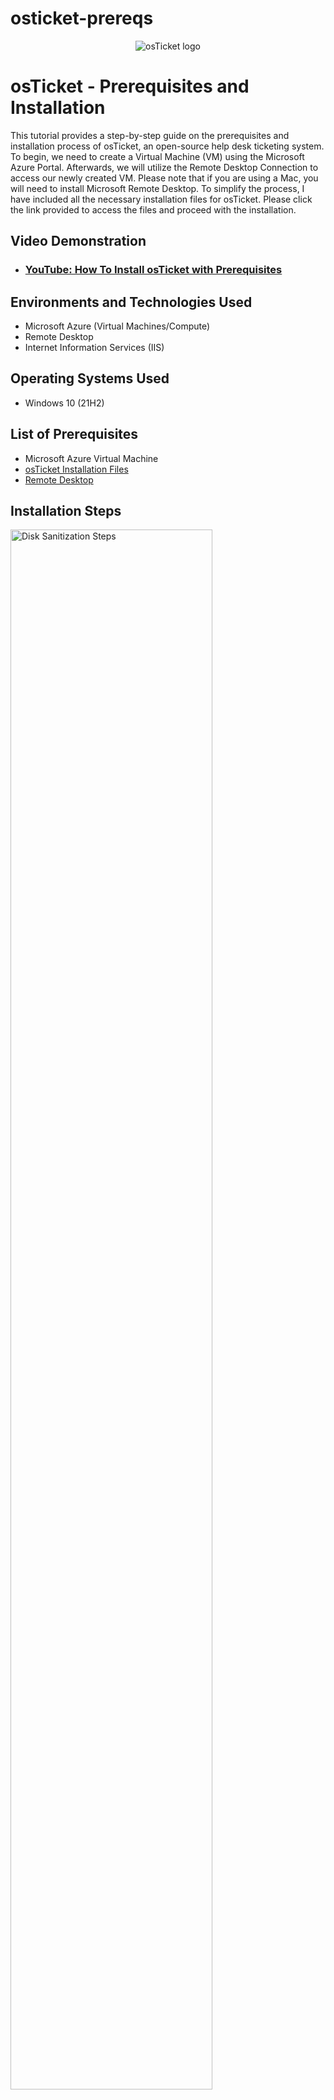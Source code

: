 # osticket-prereqs
<p align="center">
<img src="https://i.imgur.com/Clzj7Xs.png" alt="osTicket logo"/>
</p>

<h1>osTicket - Prerequisites and Installation</h1>
This tutorial provides a step-by-step guide on the prerequisites and installation process of osTicket, an open-source help desk ticketing system. To begin, we need to create a Virtual Machine (VM) using the Microsoft Azure Portal. Afterwards, we will utilize the Remote Desktop Connection to access our newly created VM. Please note that if you are using a Mac, you will need to install Microsoft Remote Desktop. To simplify the process, I have included all the necessary installation files for osTicket. Please click the link provided to access the files and proceed with the installation. <br />


<h2>Video Demonstration</h2>

- ### [YouTube: How To Install osTicket with Prerequisites](https://www.youtube.com)

<h2>Environments and Technologies Used</h2>

- Microsoft Azure (Virtual Machines/Compute)
- Remote Desktop
- Internet Information Services (IIS)

<h2>Operating Systems Used </h2>

- Windows 10</b> (21H2)

<h2>List of Prerequisites</h2>

- Microsoft Azure Virtual Machine
- [osTicket Installation Files](https://drive.google.com/drive/u/1/folders/1APMfNyfNzcxZC6EzdaNfdZsUwxWYChf6)
- [Remote Desktop](https://apps.apple.com/us/app/microsoft-remote-desktop/id1295203466?mt=12) 


<h2>Installation Steps</h2>

<p>
<img src="https://i.imgur.com/P90vtKL.png" height="80%" width="80%" alt="Disk Sanitization Steps"/>
</p>
<p>
To start, we will proceed with the installation and enabling of IIS (Internet Information Services) in Windows. Additionally, we will enable CGI and Common HTTP Features. Please follow the steps below:

   - Navigate to the Control Panel on your Windows system.
   - Click on "Programs and Features."
   - Locate and select "Turn Windows features on or off."
   - A window will appear displaying a list of features. Scroll down and find "Internet Information Services (IIS)." Check the box next to it to enable IIS.
   - Expand the "Internet Information Services (IIS)" option.
   - Expand "World Wide Web Services."
   - Expand "Application Development Features."
   - Enable CGI by checking the box next to it.
   - Also, ensure that all the features for "Common HTTP Features" are enabled.

By following these steps, you will successfully install and enable IIS in Windows, including CGI and the necessary features for Common HTTP Features.
</p>
<br />

<p>
<img src="https://i.imgur.com/UofjXtm.png" height="80%" width="80%" alt="Disk Sanitization Steps"/>
</p>
<p>
Please follow these instructions to proceed with the next steps:

  Navigate to the location where the installation files are provided.
    I recommend downloading all of the files as a zip file for easier handling. To do this, right-click on the installation 
  files located next to "Shared with me" and click on "Download."
    Once the zip file is downloaded, extract its contents to a desired location on your system.

Now, we will proceed with the installation of PHP Manager for IIS and Rewrite Module:

   - Locate the downloaded files and find the installer for PHP Manager for IIS.
   - Double-click on the installer to start the installation process.
   - Follow the on-screen instructions to complete the installation of PHP Manager for IIS.
   - Repeat the following steps for Rewrite Module.

</p>
<br />

<p>
<img src="https://i.imgur.com/OQGGXyR.png" height="80%" width="80%" alt="Disk Sanitization Steps"/>
</p>
<p>
  
   - Create a new folder on the C:\ drive by right-clicking on an empty space and selecting "New" -> "Folder." Name the folder "PHP".

   - Now, navigate back to the location where you downloaded the files. Locate the PHP 7.3.8 files.

   - Select all the contents of the PHP 7.3.8 folder and move them into the newly created PHP folder on the C:\ drive.

   - After moving the files, find the "VC_redist.x86.exe" file and start the installation process by double-clicking on it. Follow the on-screen instructions to complete the installation.
   - Next, locate the downloaded files for MySQL 5.5.62. Start the installation process by running the installer.

   - During the installation of MySQL 5.5.62, choose the "Typical Setup" option.

   - In the Configuration Wizard, select the "Standard Configuration" option.

   - Create a password for the MySQL database. Since this is a lab environment, you can choose a password like "Password1" for simplicity.
</p>
<br />

<p>
<img src="https://i.imgur.com/wWAeIpM.png" height="80%" width="80%" alt="Disk Sanitization Steps"/>
</p>
<p>
To proceed with the remaining steps, please follow the instructions provided:

1. Open IIS (Internet Information Services) as an administrator. You can do this by searching for "IIS" in the Windows Start menu, right-clicking on "Internet Information Services (IIS) Manager," and selecting "Run as administrator."

2. Register PHP from within IIS:
   - In the IIS Manager, select the server name in the left-hand navigation pane.
   - Double-click on "Handler Mappings."
   - In the Actions pane on the right-hand side, click on "Add Module Mapping."
   - Fill in the following information in the dialog box:
     - Request Path: *.php
     - Module: FastCgiModule
     - Executable: C:\PHP\php-cgi.exe (Path to your PHP installation)
     - Name: PHP_via_FastCGI
   - Click "OK" to save the module mapping.

3. Reload IIS:
   - Open IIS Manager.
   - Stop the server by clicking on the "Stop" button in the Actions pane on the right-hand side.
   - Start the server by clicking on the "Start" button in the Actions pane.

4. Install osTicket v1.15.8:
   - Download osTicket from the Installation Files Folder.
   - Extract the contents of the downloaded file.
   - Copy the "upload" folder to "C:\inetpub\wwwroot" directory.
   - Within the "C:\inetpub\wwwroot" directory, rename the "upload" folder to "osTicket".

5. Reload IIS:
   - Open IIS Manager.
   - Stop the server by clicking on the "Stop" button in the Actions pane on the right-hand side.
   - Start the server by clicking on the "Start" button in the Actions pane.

6. Go to sites -> Default -> osTicket:
   - In IIS Manager, expand the server name in the left-hand navigation pane.
   - Expand "Sites" and then select "Default Web Site."
   - Under "Default Web Site," find the "osTicket" folder and click on it.
   - On the right-hand side, click on "Browse *:80".

By following these steps, you will have successfully completed the installation and configuration of osTicket.
</p>
<br />

<p>
<img src="https://i.imgur.com/CFXDCql.png" height="80%" width="80%" alt="Disk Sanitization Steps"/>
</p>
<p>
   
Note that some extensions are not enabled
   
   Go back to IIS Manager.
   
   Navigate to sites -> Default -> osTicket.
   
   Double-click on PHP Manager.
   
   In the PHP Manager window, click on "Enable or disable an extension."
   Enable the following extensions by checking the corresponding 
   checkboxes:
   
      - php_imap.dll
      - php_intl.dll
      - php_opcache.dll
   
   Click "Apply" or "OK" to save the changes.
    Refresh the osTicket site in your browser to observe the changes.

</p>
<br />

<p>
<img src="https://i.imgur.com/Q9vXAmf.png" height="80%" width="80%" alt="Disk Sanitization Steps"/>
</p>
<p>
To continue setting up osTicket and perform the necessary actions, please follow these steps:

1. Rename the file:
   - Open File Explorer and navigate to "C:\inetpub\wwwroot\osTicket\include\".
   - Locate the file "ost-sampleconfig.php".
   - Rename it to "ost-config.php".

2. Assign permissions to "ost-config.php":
   - Right-click on "ost-config.php" and select "Properties".
   - In the "Security" tab, click on "Disable inheritance" and choose "Remove all inherited permissions from this object".
   - Click on "Add" to add new permissions.
   - In the "Select Users or Groups" window, type "Everyone" and click "Check Names".
   - Select "Everyone" and click "OK".
   - Check the box for "Full control" under the "Allow" column for the "Everyone" group.
   - Click "OK" to save the changes.

3. Continue setting up osTicket in the browser:
   - Open your preferred browser and access the osTicket site.
   - Click on "Continue" to proceed with the setup.
   - Provide a name for the Helpdesk.
   - Specify the default email address that will receive emails from customers.

4. Download and install HeidiSQL:
   - From the installation files, download HeidiSQL.
   - Run the installer and follow the on-screen instructions to complete the installation.

5. Open HeidiSQL and create a new session:
   - Launch HeidiSQL.
   - Create a new session by clicking on the "New" button.
   - Enter the following details:
     - Network type: MySQL (TCP/IP).
     - Hostname/IP: localhost.
     - User: root.
     - Password: Password1 (assuming you used this password during the MySQL installation).
   - Click on "Save" to save the session.

6. Connect to the session and create the "osTicket" database:
   - Select the session you just created from the list.
   - Click on "Open" to connect to the session.
   - Once connected, click on the "SQL" tab.
   - In the SQL editor, enter the following command: `CREATE DATABASE osTicket;`
   - Press F9 or click on the "Execute" button to run the command and create the database.

By following these steps, you will have renamed the configuration file, assigned permissions, continued setting up osTicket in the browser, and created the "osTicket" database using HeidiSQL.
</p>
<br />

<p>
<img src="https://i.imgur.com/YZ7Eea7.png" height="80%" width="80%" alt="Disk Sanitization Steps"/>
</p>
<p>
    In the osTicket setup page in your browser, provide the following MySQL database details:
   
    - MySQL Database: osTicket
    - MySQL Username: root
    - MySQL Password: Password1 (assuming you used this password during the MySQL installation)

  Click on "Install Now!" to initiate the installation process.
   
</p>
<br />

<p>
<img src="https://i.imgur.com/sTQEDd6.png" height="80%" width="80%" alt="Disk Sanitization Steps"/>
</p>
<p>
Congratulations! With these steps completed, osTicket should be successfully installed without any errors. This installation process involved downloading and installing various files, enabling required features, and creating a database to be used with the osTicket software.
</p>
<br />

